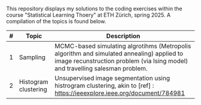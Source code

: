 This repository displays my solutions to the coding exercises within the course "Statistical Learning Thoery" at ETH Zürich, spring 2025. A compilation of the topics is found below.

| # | Topic | Description |
|--------------|-------|-------------|
| 1 | Sampling | MCMC-based simulating algrotihms (Metropolis algorithm and simulated annealing) applied to image recunstruction problem (via Ising model) and travelling salesman problem. |
| 2 | Histogram clustering | Unsupervised image segmentation using histrogram clustering, akin to [ref] : https://ieeexplore.ieee.org/document/784981 |
 
